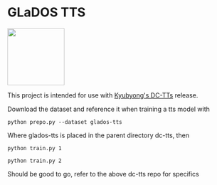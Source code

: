 <h1>GLaDOS TTS</h1>

<img src="https://cdn.quotesgram.com/img/92/77/260042749-Glados-Funniest.png" width="128px">

This project is intended for use with <a href="https://github.com/Kyubyong/dc_tts">Kyubyong's DC-TTs</a> release.

Download the dataset and reference it when training a tts model with

`python prepo.py --dataset glados-tts`

Where glados-tts is placed in the parent directory dc-tts, then

`python train.py 1`

`python train.py 2`

Should be good to go, refer to the above dc-tts repo for specifics
